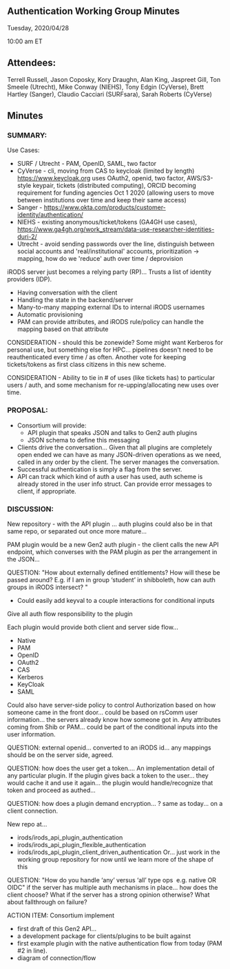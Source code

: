 ## Authentication Working Group Minutes

Tuesday, 2020/04/28

10:00 am ET

## Attendees:

Terrell Russell, Jason Coposky, Kory Draughn, Alan King, Jaspreet Gill, Ton Smeele (Utrecht), Mike Conway (NIEHS), Tony Edgin (CyVerse), Brett Hartley (Sanger), Claudio Cacciari (SURFsara), Sarah Roberts (CyVerse)

## Minutes

### SUMMARY:

Use Cases:
 - SURF / Utrecht - PAM, OpenID, SAML, two factor
 - CyVerse - cli, moving from CAS to keycloak (limited by length) https://www.keycloak.org uses OAuth2, openid, two factor, AWS/S3-style keypair, tickets (distributed computing), ORCID becoming requirement for funding agencies Oct 1 2020 (allowing users to move between institutions over time and keep their same access)
 - Sanger - https://www.okta.com/products/customer-identity/authentication/
 - NIEHS - existing anonymous/ticket/tokens (GA4GH use cases), https://www.ga4gh.org/work_stream/data-use-researcher-identities-duri-2/
 - Utrecht - avoid sending passwords over the line, distinguish between social accounts and 'real/institutional' accounts, prioritization -> mapping, how do we 'reduce' auth over time / deprovision

iRODS server just becomes a relying party (RP)...  Trusts a list of identity providers (IDP).
 - Having conversation with the client
 - Handling the state in the backend/server
 - Many-to-many mapping external IDs to internal iRODS usernames
 - Automatic provisioning
 - PAM can provide attributes, and iRODS rule/policy can handle the mapping based on that attribute

CONSIDERATION - should this be zonewide?  Some might want Kerberos for personal use, but something else for HPC...   pipelines doesn't need to be reauthenticated every time / as often.  Another vote for keeping tickets/tokens as first class citizens in this new scheme.

CONSIDERATION - Ability to tie in # of uses (like tickets has) to particular users / auth, and some mechanism for re-upping/allocating new uses over time.

### PROPOSAL:

 - Consortium will provide:
   - API plugin that speaks JSON and talks to Gen2 auth plugins
   - JSON schema to define this messaging
 - Clients drive the conversation... Given that all plugins are completely open ended we can have as many JSON-driven operations as we need, called in any order by the client.  The server manages the conversation.
 - Successful authentication is simply a flag from the server.
 - API can track which kind of auth a user has used, auth scheme is already stored in the user info struct.  Can provide error messages to client, if appropriate.

### DISCUSSION:

New repository - with the API plugin ...   auth plugins could also be in that same repo, or separated out once more mature...

PAM plugin would be a new Gen2 auth plugin - the client calls the new API endpoint, which converses with the PAM plugin as per the arrangement in the JSON...

QUESTION: "How about externally defined entitlements? How will these be passed around? E.g. if I am in group ‘student’ in shibboleth, how can auth groups in iRODS intersect? "
 - Could easily add keyval to a couple interactions for conditional inputs

Give all auth flow responsibility to the plugin

Each plugin would provide both client and server side flow...
 - Native
 - PAM
 - OpenID
 - OAuth2
 - CAS
 - Kerberos
 - KeyCloak
 - SAML

Could also have server-side policy to control Authorization based on how someone came in the front door... could be based on rsComm user information... the servers already know how someone got in.  Any attributes coming from Shib or PAM... could be part of the conditional inputs into the user information.

QUESTION: external openid... converted to an iRODS id... any mappings should be on the server side, agreed.

QUESTION:  how does the user get a token.... An implementation detail of any particular plugin.  If the plugin gives back a token to the user... they would cache it and use it again... the plugin would handle/recognize that token and proceed as authed...

QUESTION: how does a plugin demand encryption... ?  same as today... on a client connection.

New repo at...
 - irods/irods_api_plugin_authentication
 - irods/irods_api_plugin_flexible_authentication
 - irods/irods_api_plugin_client_driven_authentication
Or... just work in the working group repository for now until we learn more of the shape of this

QUESTION: "How do you handle ‘any’ versus ‘all’ type ops  e.g. native OR OIDC"
if the server has multiple auth mechanisms in place... how does the client choose?  What if the server has a strong opinion otherwise?   What about fallthrough on failure?  

ACTION ITEM: Consortium implement
 - first draft of this Gen2 API... 
 - a development package for clients/plugins to be built against
 - first example plugin with the native authentication flow from today (PAM #2 in line).  
 - diagram of connection/flow

